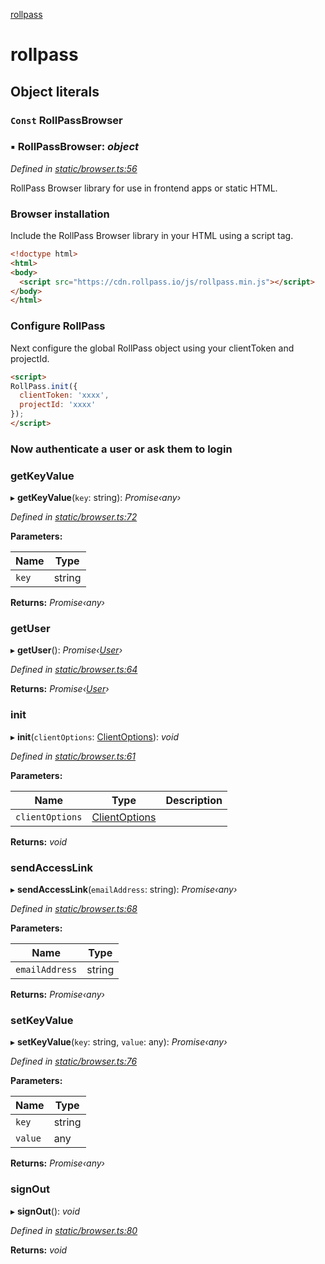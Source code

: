 [rollpass](README.md)

# rollpass

## Object literals

### `Const` RollPassBrowser

### ▪ **RollPassBrowser**: *object*

*Defined in [static/browser.ts:56](https://github.com/RollPass/rollpass-js/blob/e91670a/static/browser.ts#L56)*

RollPass Browser library for use in frontend apps or static HTML.

### Browser installation
Include the RollPass Browser library in your HTML using a script tag.

```html
<!doctype html>
<html>
<body>
  <script src="https://cdn.rollpass.io/js/rollpass.min.js"></script>
</body>
</html>
```

### Configure RollPass
Next configure the global RollPass object using your clientToken and projectId.

```html
<script>
RollPass.init({
  clientToken: 'xxxx',
  projectId: 'xxxx'
});
</script>
```

### Now authenticate a user or ask them to login

###  getKeyValue

▸ **getKeyValue**(`key`: string): *Promise‹any›*

*Defined in [static/browser.ts:72](https://github.com/RollPass/rollpass-js/blob/e91670a/static/browser.ts#L72)*

**Parameters:**

Name | Type |
------ | ------ |
`key` | string |

**Returns:** *Promise‹any›*

###  getUser

▸ **getUser**(): *Promise‹[User](interfaces/user.md)›*

*Defined in [static/browser.ts:64](https://github.com/RollPass/rollpass-js/blob/e91670a/static/browser.ts#L64)*

**Returns:** *Promise‹[User](interfaces/user.md)›*

###  init

▸ **init**(`clientOptions`: [ClientOptions](interfaces/clientoptions.md)): *void*

*Defined in [static/browser.ts:61](https://github.com/RollPass/rollpass-js/blob/e91670a/static/browser.ts#L61)*

**Parameters:**

Name | Type | Description |
------ | ------ | ------ |
`clientOptions` | [ClientOptions](interfaces/clientoptions.md) |   |

**Returns:** *void*

###  sendAccessLink

▸ **sendAccessLink**(`emailAddress`: string): *Promise‹any›*

*Defined in [static/browser.ts:68](https://github.com/RollPass/rollpass-js/blob/e91670a/static/browser.ts#L68)*

**Parameters:**

Name | Type |
------ | ------ |
`emailAddress` | string |

**Returns:** *Promise‹any›*

###  setKeyValue

▸ **setKeyValue**(`key`: string, `value`: any): *Promise‹any›*

*Defined in [static/browser.ts:76](https://github.com/RollPass/rollpass-js/blob/e91670a/static/browser.ts#L76)*

**Parameters:**

Name | Type |
------ | ------ |
`key` | string |
`value` | any |

**Returns:** *Promise‹any›*

###  signOut

▸ **signOut**(): *void*

*Defined in [static/browser.ts:80](https://github.com/RollPass/rollpass-js/blob/e91670a/static/browser.ts#L80)*

**Returns:** *void*
